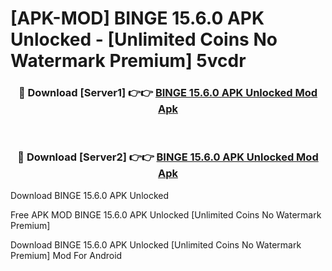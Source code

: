 # [APK-MOD] BINGE 15.6.0 APK Unlocked - [Unlimited Coins No Watermark Premium] 5vcdr



<div align="center">
<h3>🔴 Download [Server1] 👉👉 <a href="https://momento.my/?title=BINGE_15.6.0_APK_Unlocked">BINGE 15.6.0 APK Unlocked Mod Apk</a></h3><br>

<h3>🔴 Download [Server2] 👉👉 <a href="https://momento.my/?title=BINGE_15.6.0_APK_Unlocked">BINGE 15.6.0 APK Unlocked Mod Apk</a></h3>
</div>



Download BINGE 15.6.0 APK Unlocked 

Free APK MOD BINGE 15.6.0 APK Unlocked [Unlimited Coins No Watermark Premium]

Download BINGE 15.6.0 APK Unlocked [Unlimited Coins No Watermark Premium] Mod For Android
